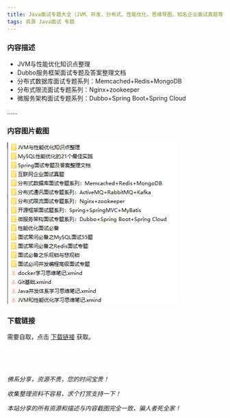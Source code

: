 ```yaml
---
title: Java面试专题大全（JVM、并发、分布式、性能优化、思维导图、知名企业面试真题等）
tags: 资源 Java面试 专题
---
```



### 内容描述

- JVM与性能优化知识点整理
- Dubbo服务框架面试专题及答案整理文档
- 分布式数据库面试专题系列：Memcached+Redis+MongoDB
- 分布式限流面试专题系列：Nginx+zookeeper
- 微服务架构面试专题系列：Dubbo+Spring Boot+Spring Cloud

......


### 内容图片截图

<img class="image image--xl" src="/assets/resource/java-interview/2021-01-15-res-java-interview-subject.png"/>


### 下载链接

需要自取，点击 [下载链接](https://pan.baidu.com/s/14bUyHEPKINb7Q4UV-zGFtA?pwd=xkh1) 获取。


<br/>

<br/>

<br/>

*佛系分享，资源不贵，您的时间宝贵！*

*收集整理资料不容易，求个打赏支持一下！*

*本站分享的所有资源和描述与内容截图完全一致，骗人者死全家！*
